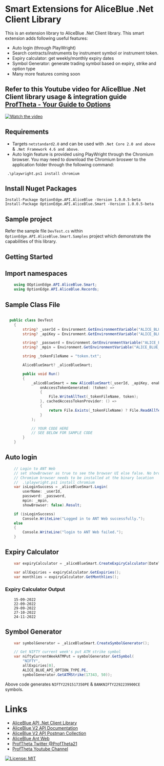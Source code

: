 # Smart Extensions for AliceBlue .Net Client Library 

This is an extension library to AliceBlue .Net Client library. This smart extension adds following useful features:

- Auto login (through PlayWright)
- Search contracts/instruments by instrument symbol or instrument token.
- Expiry calculator: get weekly/monthly expiry dates
- Symbol Generator: generate trading symbol based on expiry, strike and option type
- Many more features coming soon

## Refer to this Youtube video for AliceBlue .Net Client library usage & integration guide  [ProfTheta - Your Guide to Options](https://www.youtube.com/watch?v=ncjVPPeSQ88)

[![Watch the video](https://img.youtube.com/vi/ncjVPPeSQ88/mqdefault.jpg)](https://www.youtube.com/watch?v=ncjVPPeSQ88)

## Requirements

- Targets `netstandard2.0` and can be used with `.Net Core 2.0 and above` & `.Net Framework 4.6 and above`.
- Auto login feature is provided using PlayWright through the Chromium browser. You may need to download the Chromium broswer to the application folder through the following command:

```
 .\playwright.ps1 install chromium
```

## Install Nuget Packages

```
Install-Package OptionEdge.API.AliceBlue -Version 1.0.0.5-beta
Install-Package OptionEdge.API.AliceBlue.Smart -Version 1.0.0.5-beta
```

## Sample project
Refer the sample file `DevTest.cs` within `OptionEdge.API.AliceBlue.Smart.Samples` project which demonstrate the capabilities of this library.

## Getting Started

## Import namespaces
```csharp
    using OOptionEdge.API.AliceBlue.Smart;
    using OptionEdge.API.AliceBlue.Records;
```

## Sample Class File
```csharp

  public class DevTest
    {
        string? _userId = Environment.GetEnvironmentVariable("ALICE_BLUE_USER_ID");
        string? _apiKey = Environment.GetEnvironmentVariable("ALICE_BLUE_API_KEY");

        string? _password = Environment.GetEnvironmentVariable("ALICE_BLUE_PASSWORD");
        string? _mpin = Environment.GetEnvironmentVariable("ALICE_BLUE_MPIN");

        string _tokenFileName = "token.txt";

        AliceBlueSmart? _aliceBlueSmart;

        public void Run()
        {
            _aliceBlueSmart = new AliceBlueSmart(_userId, _apiKey, enableLogging: true,
                onAccessTokenGenerated: (token) =>
                {
                    File.WriteAllText(_tokenFileName, token);
                }, cachedAccessTokenProvider: () =>
                {
                    return File.Exists(_tokenFileName) ? File.ReadAllText(_tokenFileName) : "";                
                }
            );

            // YOUR CODE HERE
            // SEE BELOW FOR SAMPLE CODE
        }
    }

```

## Auto login
```csharp
    // Login to ANT Web 
    // set showBrowser as true to see the browser UI else false. No browser UI  will be created
    // Chromium browser needs to be installed at the binary location
    //  .\playwright.ps1 install chromium
    var isLoginSuccess = _aliceBlueSmart.Login(
        userName: _userId,
        password: _password,
        mpin: _mpin,
        showBrowser: false).Result;

    if (isLoginSuccess)
        Console.WriteLine("Logged in to ANT Web successfully.");
    else
    {
        Console.WriteLine("login to ANT Web failed.");
    }
```

## Expiry Calculator
```csharp
    var expiryCalculator = _aliceBlueSmart.CreateExpiryCalculator(DateTime.Now);

    var allExpiries = expiryCalculator.GetExpiries();
    var monthlies = expiryCalculator.GetMonthlies();
```

### Expiry Calculator Output
```console
    15-09-2022
    22-09-2022
    29-09-2022
    27-10-2022
    24-11-2022
```

## Symbol Generator
```csharp
    var symbolGenerator = _aliceBlueSmart.CreateSymbolGenerator();

    // Get NIFTY current week's put ATM strike symbol
    var niftyCurrentWeekATMPut = symbolGenerator.GetSymbol(
        "NIFTY", 
        allExpiries[0], 
        ALICE_BLUE_API_OPTION_TYPE.PE, 
        symbolGenerator.GetATMStrike(17343, 50));
```

Above code generates `NIFTY2291517350PE` & `BANKNIFTY2292239900CE` symbols.

# Links
- [AliceBlue API .Net Client Library](https://github.com/proftheta/optionedge-api-aliceblue)
- [AliceBlue V2 API Documentation](https://v2api.aliceblueonline.com/introduction)
- [AliceBlue V2 API Postman Collection](https://v2api.aliceblueonline.com/Aliceblue.postman_collection.json)
- [AliceBlue Ant Web](https://a3.aliceblueonline.com/)
- [ProfTheta Twitter @ProfTheta21](https://twitter.com/ProfTheta21)
- [ProfTheta Youtube Channel](https://www.youtube.com/channel/UChp2hjl-OgGpHKCrwJPohEQ)

[![License: MIT](https://img.shields.io/badge/License-MIT-yellow.svg)](https://opensource.org/licenses/MIT)